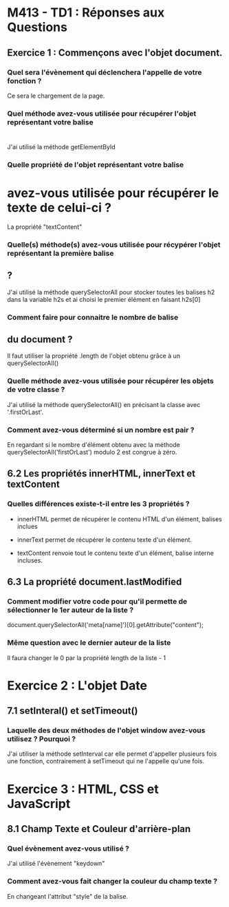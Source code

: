 # M413 - TD1 : Réponses aux Questions

## Exercice 1 : Commençons avec l'objet document.

### Quel sera l'évènement qui déclenchera l'appelle de votre fonction ?

Ce sera le chargement de la page.

### Quel méthode avez-vous utilisée pour récupérer l'objet représentant votre balise <h1>

J'ai utilisé la méthode getElementById

### Quelle propriété de l'objet représentant votre balise <h1> avez-vous utilisée pour récupérer le texte de celui-ci ?

La propriété "textContent"

### Quelle(s) méthode(s) avez-vous utilisée pour récypérer l'objet représentant la première balise <h2> ?

J'ai utilisé la méthode querySelectorAll pour stocker toutes les balises h2 dans la variable h2s et ai choisi le premier élément en faisant h2s[0]

### Comment faire pour connaitre le nombre de balise <h2> du document ?

Il faut utiliser la propriété .length de l'objet obtenu grâce à un querySelectorAll()

### Quelle méthode avez-vous utilisée pour récupérer les objets de votre classe ?

J'ai utilisé la méthode querySelectorAll() en précisant la classe avec '.firstOrLast'.

### Comment avez-vous déterminé si un nombre est pair ?

En regardant si le nombre d'élément obtenu avec la méthode querySelectorAll('firstOrLast') modulo 2 est congrue à zéro.

## 6.2 Les propriétés innerHTML, innerText et textContent

### Quelles différences existe-t-il entre les 3 propriétés ?

- innerHTML permet de récupérer le contenu HTML d'un élément, balises inclues

- innerText permet de récupérer le contenu texte d'un élément.

- textContent renvoie tout le contenu texte d'un élément, balise interne incluses.

## 6.3 La propriété document.lastModified

### Comment modifier votre code pour qu'il permette de sélectionner le 1er auteur de la liste ?

document.querySelectorAll('meta[name]')[0].getAttribute("content");

### Même question avec le dernier auteur de la liste

Il faura changer le 0 par la propriété length de la liste - 1

# Exercice 2 : L'objet Date

## 7.1 setInteral() et setTimeout()

### Laquelle des deux méthodes de l'objet window avez-vous utilisez ? Pourquoi ?

J'ai utiliser la méthode setInterval car elle permet d'appeller plusieurs fois une fonction, contrairement à setTimeout qui ne l'appelle qu'une fois.

# Exercice 3 : HTML, CSS et JavaScript

## 8.1 Champ Texte et Couleur d'arrière-plan

### Quel évènement avez-vous utilisé ?

J'ai utilisé l'évènement "keydown"

### Comment avez-vous fait changer la couleur du champ texte ? 

En changeant l'attribut "style" de la balise.